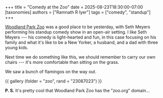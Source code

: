 +++
title = "Comedy at the Zoo"
date = 2025-08-23T18:30:00-07:00
[taxonomies]
authors = ["Ramnath R Iyer"]
tags = ["comedy", "standup"]
+++

[Woodland Park Zoo](https://www.zoo.org/) was a good place to be yesterday, with Seth Meyers
performing his standup comedy show in an open-air setting. I like Seth Meyers --- his comedy is
light-hearted and fun, in this case focusing on his family and what it's like to be a New Yorker, a
husband, and a dad with three young kids.

Next time we do something like this, we should remember to carry our own chairs --- it's more
comfortable than sitting on the grass.

We saw a bunch of flamingos on the way out.

{{ gallery (folder = "zoo", rand = "23087023") }}

**P. S.** It's pretty cool that Woodland Park Zoo has the "zoo.org" domain...

